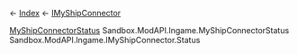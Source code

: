 ← [Index](Api-Index) ← [IMyShipConnector](Sandbox.ModAPI.Ingame.IMyShipConnector)

[MyShipConnectorStatus](Sandbox.ModAPI.Ingame.MyShipConnectorStatus) Sandbox.ModAPI.Ingame.MyShipConnectorStatus Sandbox.ModAPI.Ingame.IMyShipConnector.Status